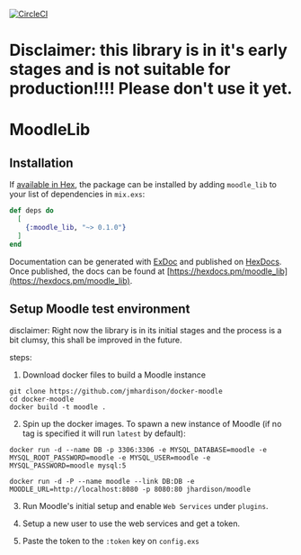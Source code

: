 [![CircleCI](https://circleci.com/gh/4doctors/moodle_lib.svg?style=svg&circle-token=19b5cb16193a29ba11104117e01c0a3df6bfe8e7)](https://circleci.com/gh/4doctors/moodle_lib)

# Disclaimer: this library is in it's early stages and is not suitable for production!!!! Please don't use it yet.

# MoodleLib

## Installation

If [available in Hex](https://hex.pm/docs/publish), the package can be installed
by adding `moodle_lib` to your list of dependencies in `mix.exs`:

```elixir
def deps do
  [
    {:moodle_lib, "~> 0.1.0"}
  ]
end
```

Documentation can be generated with [ExDoc](https://github.com/elixir-lang/ex_doc)
and published on [HexDocs](https://hexdocs.pm). Once published, the docs can
be found at [https://hexdocs.pm/moodle_lib](https://hexdocs.pm/moodle_lib).

## Setup Moodle test environment

disclaimer: Right now the library is in its initial stages and the process is a
bit clumsy, this shall be improved in the future.

steps:

1. Download docker files to build a Moodle instance

```
git clone https://github.com/jmhardison/docker-moodle
cd docker-moodle
docker build -t moodle .
```

2. Spin up the docker images. To spawn a new instance of Moodle (if no tag is specified it will run `latest` by default):

```
docker run -d --name DB -p 3306:3306 -e MYSQL_DATABASE=moodle -e MYSQL_ROOT_PASSWORD=moodle -e MYSQL_USER=moodle -e MYSQL_PASSWORD=moodle mysql:5

docker run -d -P --name moodle --link DB:DB -e MOODLE_URL=http://localhost:8080 -p 8080:80 jhardison/moodle
```

3. Run Moodle's initial setup and enable `Web Services` under `plugins`.

4. Setup a new user to use the web services and get a token.

5. Paste the token to the `:token` key on `config.exs`
